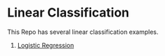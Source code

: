 # Linear Classification
 
This Repo has several linear classification examples.
1. [Logistic Regression](https://github.com/rhettxio/Linear-Classification/tree/master/Logistic%20Regression)